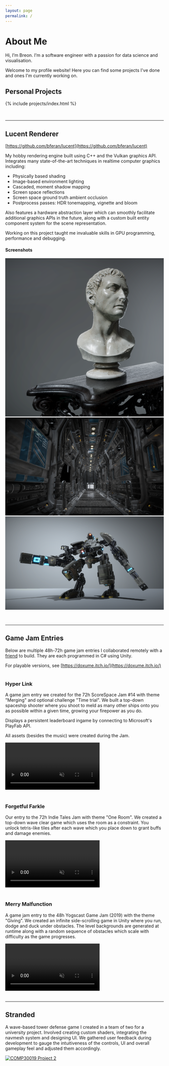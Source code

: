 ```yaml
---
layout: page
permalink: /
---
```


<i class="fas fa-code pinned-icon fa-5x"></i>

# **About Me**

Hi, I’m Breon. I’m a software engineer with a passion for data science and visualisation. 


Welcome to my profile website! Here you can find some projects I've done and ones I'm currently working on.

## **Personal Projects**

{% include projects/index.html %}

<br>

---

## Lucent Renderer

[https://github.com/bferan/lucent](https://github.com/bferan/lucent)

My hobby rendering engine built using C++ and the Vulkan graphics API. Integrates many state-of-the-art techniques in realtime computer graphics including:

- Physically based shading
- Image-based environment lighting
- Cascaded, moment shadow mapping
- Screen space reflections
- Screen space ground truth ambient occlusion
- Postprocess passes: HDR tonemapping, vignette and bloom

Also features a hardware abstraction layer which can smoothly facilitate additional graphics APIs in the future, along with a custom built entity component system for the scene representation.

Working on this project taught me invaluable skills in GPU programming, performance and debugging.

#### Screenshots
![Bust](https://raw.githubusercontent.com/bferan/bferan.github.io/master/assets/img/LucentBustThumb.png)
![Hall](https://raw.githubusercontent.com/bferan/bferan.github.io/master/assets/img/LucentCorridorThumb.png)
![Robot](https://raw.githubusercontent.com/bferan/bferan.github.io/master/assets/img/LucentRobotThumb.png)

<br>

---

## **Game Jam Entries**

Below are multiple 48h-72h game jam entries I collaborated remotely with a [friend](https://itch.io/profile/british-banana) to build. They are each programmed in C# using Unity.

For playable versions, see [https://doxume.itch.io/](https://doxume.itch.io/)
<br>
<br>

### Hyper Link
A game jam entry we created for the 72h ScoreSpace Jam #14 with theme "Merging" and optional challenge "Time trial". We built a top-down spaceship shooter where you shoot to meld as many other ships onto you as possible within a given time, growing your firepower as you do.

Displays a persistent leaderboard ingame by connecting to Microsoft's PlayFab API.

All assets (besides the music) were created during the Jam.

<video src="https://user-images.githubusercontent.com/25774113/137463717-f7aa670b-c5c9-4135-b627-3b1383001292.mov" muted="muted" autoplay="autoplay" loop="loop" style="max-width: 100%;">
</video>
<br>
<br>

### Forgetful Farkle

Our entry to the 72h Indie Tales Jam with theme "One Room". We created a top-down wave clear game which uses the room as a constraint. You unlock tetris-like tiles after each wave which you place down to grant buffs and damage enemies.

<video src="https://user-images.githubusercontent.com/25774113/137463880-cccab160-f28d-4dc6-91ab-34f28ba5a21d.mov" muted="muted" autoplay="autoplay" loop="loop" style="max-width: 100%;">
</video>
<br>
<br>

### Merry Malfunction

A game jam entry to the 48h Yogscast Game Jam (2019) with the theme "Giving". We created an infinite side-scrolling game in Unity where you run, dodge and duck under obstacles. The level backgrounds are generated at runtime along with a random sequence of obstacles which scale with difficulty as the game progresses.

<video src="https://user-images.githubusercontent.com/25774113/137463851-b8dc74e6-4502-4cc1-979b-b15602487225.mov" muted="muted" autoplay="autoplay" loop="loop" style="max-width: 100%;">
</video><br>

<br>

---

## Stranded

A wave-based tower defense game I created in a team of two for a university project. Involved creating custom shaders, integrating the navmesh system and designing UI. We gathered user feedback during development to gauge the intuitiveness of the controls, UI and overall gameplay feel and adjusted them accordingly.

[![COMP30019 Project 2](https://res.cloudinary.com/marcomontalbano/image/upload/v1634278160/video_to_markdown/images/youtube--84G4v8rMfAA-c05b58ac6eb4c4700831b2b3070cd403.jpg)](https://www.youtube.com/watch?v=84G4v8rMfAA "COMP30019 Project 2")
